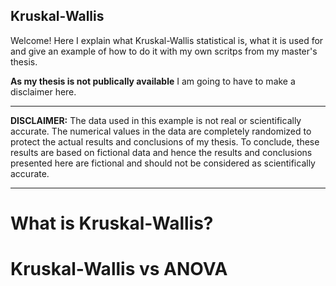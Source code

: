 ## Kruskal-Wallis

Welcome! Here I explain what Kruskal-Wallis statistical is, what it is used for and give an example of how to do it with my own scritps from my master's thesis. 

**As my thesis is not publically available** I am going to have to make a disclaimer here.

____
**DISCLAIMER:** The data used in this example is not real or scientifically accurate. The numerical values in the data are completely randomized to protect the actual results and conclusions of my thesis. To conclude, these results are based on fictional data and hence the results and conclusions presented here are fictional and should not be considered as scientifically accurate.
____

# What is Kruskal-Wallis?


# Kruskal-Wallis vs ANOVA
